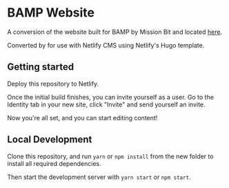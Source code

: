 # BAMP Website

A conversion of the website built for BAMP by Mission Bit and located [here](https://github.com/MissionBit/BAMPWebsite).

Converted by for use with Netlify CMS using Netlify's Hugo template.

## Getting started

Deploy this repository to Netlify.

Once the initial build finishes, you can invite yourself as a user. Go to the Identity tab in your new site, click "Invite" and send yourself an invite.

Now you're all set, and you can start editing content!

## Local Development

Clone this repository, and run `yarn` or `npm install` from the new folder to install all required dependencies.

Then start the development server with `yarn start` or `npm start`.
